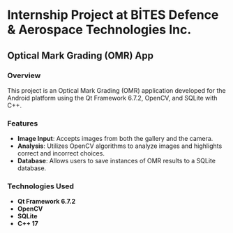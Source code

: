 # Internship Project at BİTES Defence & Aerospace Technologies Inc.

## Optical Mark Grading (OMR) App

### Overview
This project is an Optical Mark Grading (OMR) application developed for the Android platform using the Qt Framework 6.7.2, OpenCV, and SQLite with C++.

### Features
- **Image Input**: Accepts images from both the gallery and the camera.
- **Analysis**: Utilizes OpenCV algorithms to analyze images and highlights correct and incorrect choices.
- **Database**: Allows users to save instances of OMR results to a SQLite database.

### Technologies Used
- **Qt Framework 6.7.2**
- **OpenCV**
- **SQLite**
- **C++ 17**
